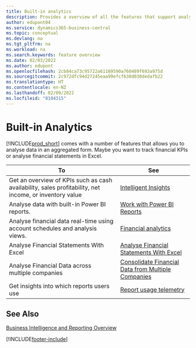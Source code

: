 ```yaml
---
title: Built-in analytics
description: Provides a overview of all the features that support analytics tasks in the Business Central product.
author: edupont04
ms.service: dynamics365-business-central
ms.topic: conceptual
ms.devlang: na
ms.tgt_pltfrm: na
ms.workload: na
ms.search.keywords: feature overview
ms.date: 02/03/2022
ms.author: edupont
ms.openlocfilehash: 2cb84ca73c95722a61109590a760489f693a975d
ms.sourcegitcommit: 2c972dfc94d27245eaa99efcf638d030dedafb22
ms.translationtype: HT
ms.contentlocale: en-NZ
ms.lasthandoff: 02/09/2022
ms.locfileid: "8104315"
---
```

# <a name="built-in-analytics"></a>Built-in Analytics

[!INCLUDE[prod_short](includes/prod_short.md)] comes with a number of features that allows you to analyse data in an aggregated form. Maybe you want to track financial KPIs or analyse financial statements in Excel.

| To | See |
| --- | --- |
|Get an overview of KPIs such as cash availability, sales profitability, net income, or inventory value | [Intelligent Insights](about-intelligent-cloud.md) |
|Analyse data with built-in Power BI reports. | [Work with Power BI Reports](across-working-with-powerbi.md) |
|Analyse financial data real-time using account schedules and analysis views.| [Financial analytics](bi.md) |
|Analyse Financial Statements With Excel | [Analyse Financial Statements With Excel](finance-analyze-excel.md) |
|Analyse Financial Data across multiple companies | [Consolidate Financial Data from Multiple Companies](finance-consolidated-company-reporting.md) |
|Get insights into which reports users use| [Report usage telemetry](/dynamics365/business-central/dev-itpro/administration/telemetry-reports-trace)|

## <a name="see-also"></a>See Also

[Business Intelligence and Reporting Overview](reports-use-reports.md)


[!INCLUDE[footer-include](includes/footer-banner.md)]